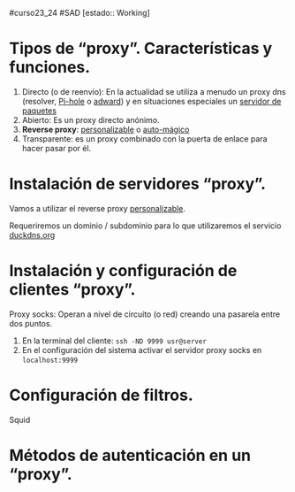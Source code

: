   #curso23_24 #SAD [estado:: Working] 

# Tipos de “proxy”. Características y funciones.
1. Directo (o de reenvío): En la actualidad se utiliza a menudo un proxy dns (resolver, [Pi-hole](https://github.com/pi-hole/docker-pi-hole/) o [adward](https://github.com/AdguardTeam/AdGuardHome/wiki/Docker)) y en situaciones especiales un [servidor de paquetes](https://hub.docker.com/r/soulteary/apt-proxy)
2. Abierto: Es un proxy directo anónimo.
3. **Reverse proxy**: [personalizable](https://github.com/NginxProxyManager/nginx-proxy-manager) o [auto-mágico](https://github.com/lucaslorentz/caddy-docker-proxy)
4. Transparente: es un proxy combinado con la puerta de enlace para hacer pasar por él.


# Instalación de servidores “proxy”.
Vamos a utilizar el reverse proxy [personalizable](https://github.com/NginxProxyManager/nginx-proxy-manager). 

Requeriremos un dominio / subdominio para lo que utilizaremos el servicio [duckdns.org](https://www.duckdns.org/)

# Instalación y configuración de clientes “proxy”.
Proxy socks: 
Operan a nivel de circuito (o red) creando una pasarela entre dos puntos.

1. En la terminal del cliente: `ssh -ND 9999 usr@server`
2. En el configuración del sistema activar el servidor proxy socks en `localhost:9999`

# Configuración de filtros.
Squid

# Métodos de autenticación en un “proxy”.
